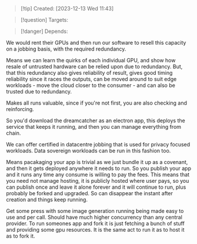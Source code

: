 
>[!tip] Created: [2023-12-13 Wed 11:43]

>[!question] Targets: 

>[!danger] Depends: 

We would rent their GPUs and then run our software to resell this capacity on a jobbing basis, with the required redundancy.

Means we can learn the quirks of each individual GPU, and show how resale of untrusted hardware can be relied upon due to redundancy.  But, that this redundancy also gives reliability of result, gives good timing reliability since it races the outputs, can be moved around to suit edge workloads - move the cloud closer to the consumer - and can also be trusted due to redundancy.

Makes all runs valuable, since if you're not first, you are also checking and reinforcing.

So you'd download the dreamcatcher as an electron app, this deploys the service that keeps it running, and then you can manage everything from chain.

We can offer certified in datacentre jobbing that is used for privacy focused workloads.  Data sovereign workloads can be run in this fashion too.

Means pacakaging your app is trivial as we just bundle it up as a covenant, and then it gets deployed anywhere it needs to run.  So you publish your app and it runs any time any consume is willing to pay the fees.  This means that you need not manage hosting, it is publicly hosted where user pays, so you can publish once and leave it alone forever and it will continue to run, plus probably be forked and upgraded.  So can disappear the instant after creation and things keep running.

Get some press with some image generation running being made easy to use and per call.  Should have much higher concurrency than any central provider.  To run someones app and fork it is just fetching a bunch of stuff and providing some gpu resources.  It is the same act to run it as to host it as to fork it.
